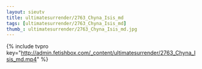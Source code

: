 ```yaml
--- 
layout: sieutv
title: ultimatesurrender/2763_Chyna_Isis_md
tags: [ultimatesurrender/2763_Chyna_Isis_md]
thumb_: ultimatesurrender/2763_Chyna_Isis_md.jpg
---
```

{% include tvpro key="http://admin.fetishbox.com/_content/ultimatesurrender/2763_Chyna_Isis_md.mp4" %} 
